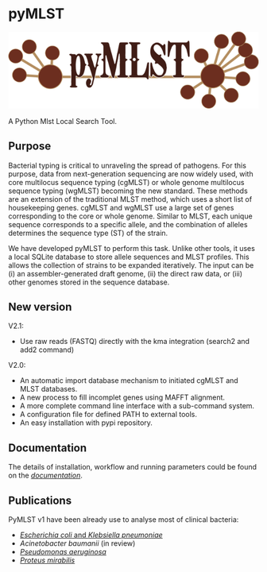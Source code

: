 # pyMLST
![pyMLST](docs/source/logo.png "A Python Mlst Local Search Tool")

A Python Mlst Local Search Tool.

## Purpose
Bacterial typing is critical to unraveling the spread of pathogens.
For this purpose, data from next-generation sequencing are now widely used, with core multilocus sequence typing (cgMLST) or whole genome multilocus sequence typing (wgMLST) becoming the new standard.
These methods are an extension of the traditional MLST method, which uses a short list of housekeeping genes.
cgMLST and wgMLST use a large set of genes corresponding to the core or whole genome.
Similar to MLST, each unique sequence corresponds to a specific allele, and the combination of alleles determines the sequence type (ST) of the strain.

We have developed pyMLST to perform this task. Unlike other tools, it uses a local SQLite database to store allele sequences and MLST profiles.
This allows the collection of strains to be expanded iteratively. The input can be (i) an assembler-generated draft genome, (ii) the direct raw data, or (iii) other genomes stored in the sequence database.

## New version
V2.1:

- Use raw reads (FASTQ) directly with the kma integration (search2 and add2 command)

V2.0:

- An automatic import database mechanism to initiated cgMLST and MLST databases.
- A new process to fill incomplet genes using MAFFT alignment.
- A more complete command line interface with a sub-command system.
- A configuration file for defined PATH to external tools.
- An easy installation with pypi repository.


## Documentation
The details of installation, workflow and running parameters could be found on the [*documentation*](https://doi.org/10.1093/jac/dkz472).


## Publications
PyMLST v1 have been already use to analyse most of clinical bacteria:

 - [*Escherichia coli* and *Klebsiella pneumoniae*](https://doi.org/10.1016/j.cmi.2021.07.022)
 - *Acinetobacter baumanii* (in review)
 - [*Pseudomonas aeruginosa*](https://doi.org/10.1016/j.jhin.2020.06.013)
 - [*Proteus mirabilis*](https://doi.org/10.1093/jac/dkz472)